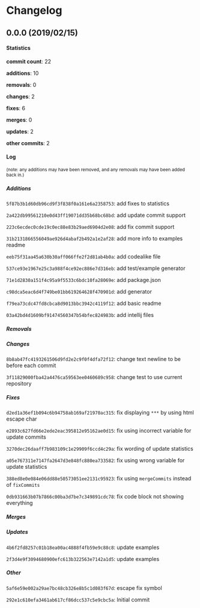 # Changelog
## 0.0.0 (2019/02/15)
#### Statistics
**commit count**: 22

**additions**: 10

**removals**: 0

**changes**: 2

**fixes**: 6

**merges**: 0

**updates**: 2

**other commits**: 2

#### Log
<small>(note: any additions may have been removed, and any removals may have been added back in.)</small>
##### Additions

 `5f87b3b1d60db96cd9f3f838f0a161e6a2358753`: add fixes to statistics

 `2a422db99561210e0d43ff19071dd35b68bc68bd`: add update commit support

 `223c6ecdec0cde19c0ec88e83b29aed6904d2e08`: add fix commit support

 `31b2131866556049ae926d4abaf2b492a1e2af28`: add more info to examples readme

 `eeb75f31aa45a630b30aff066ffe2f2d81ab4b0a`: add codealike file

 `537ce93e1967e25c3a988f4ce92ec886e7d316eb`: add test/example generator

 `71e1d2830a151f4c95a9f5533c6bdc10fa28069e`: add package.json

 `c98dca5eac6d4f749be01bb619264628f470901d`: add generator

 `f79ea73cdc47fd8cbca8d9013bbc3942c4119f12`: add basic readme

 `03a42bd4d1609bf91474560347b54bfec824983b`: add intellij files
##### Removals

##### Changes

 `8b8ab47fc4193261506d9fd2e2c9f0f4dfa72f12`: change text newline to be before each commit

 `3f11829000fba42a4476ca59563ee0460689c958`: change test to use current repository
##### Fixes

 `d2ed1a36ef1b094c6b94758ab169af21970ac315`: fix displaying `***` by using html escape char

 `e2893c627fd66e2ede2eac395812e95162ae0d15`: fix using incorrect variable for update commits

 `3270dec26daaff7b983109c1e29909f6ccd4c29a`: fix wording of update statistics

 `a05e767311e7147fa2647d3e848fc880ea733582`: fix using wrong variable for update statistics

 `388ed8e0e084e06dd88e50573051ee2131c95923`: fix using `mergeCommits` instead of `fixCommits`

 `0db931663b07b7866c00ba3d7be7c349891cdc78`: fix code block not showing everything
##### Merges

##### Updates

 `4b6f2fd8257c01b18ea00ac4888f4fb59e9c88c8`: update examples

 `2f3d4e9f3094680900efc613b322563e7142a1d5`: update examples
##### Other

 `5af6e59e002a29ae7bc48cb326e8b5c1d083f67d`: escape fix symbol

 `292e1c610efa3461ab617cf86dcc537c5e9cbc5a`: Initial commit
